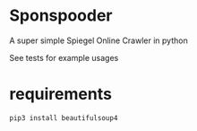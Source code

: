 # Sponspooder 

A super simple Spiegel Online Crawler in python

See tests for example usages

# requirements

```
pip3 install beautifulsoup4
```